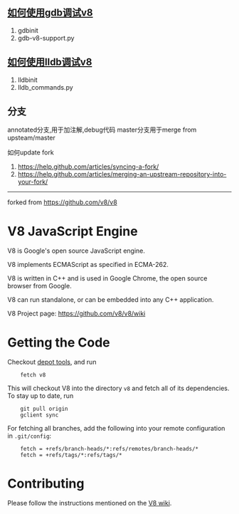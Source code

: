 ## [如何使用gdb调试v8](https://github.com/earlymeme/v8/issues/2)
1. gdbinit
2. gdb-v8-support.py

## [如何使用lldb调试v8](https://github.com/earlymeme/v8/issues/1)
1. lldbinit
2. lldb_commands.py

## 分支
annotated分支,用于加注解,debug代码
master分支用于merge from upsteam/master

如何update fork
1. https://help.github.com/articles/syncing-a-fork/
2. https://help.github.com/articles/merging-an-upstream-repository-into-your-fork/

---

forked from https://github.com/v8/v8

V8 JavaScript Engine
=============

V8 is Google's open source JavaScript engine.

V8 implements ECMAScript as specified in ECMA-262.

V8 is written in C++ and is used in Google Chrome, the open source
browser from Google.

V8 can run standalone, or can be embedded into any C++ application.

V8 Project page: https://github.com/v8/v8/wiki


Getting the Code
=============

Checkout [depot tools](http://www.chromium.org/developers/how-tos/install-depot-tools), and run

        fetch v8

This will checkout V8 into the directory `v8` and fetch all of its dependencies.
To stay up to date, run

        git pull origin
        gclient sync

For fetching all branches, add the following into your remote
configuration in `.git/config`:

        fetch = +refs/branch-heads/*:refs/remotes/branch-heads/*
        fetch = +refs/tags/*:refs/tags/*


Contributing
=============

Please follow the instructions mentioned on the
[V8 wiki](https://github.com/v8/v8/wiki/Contributing).
